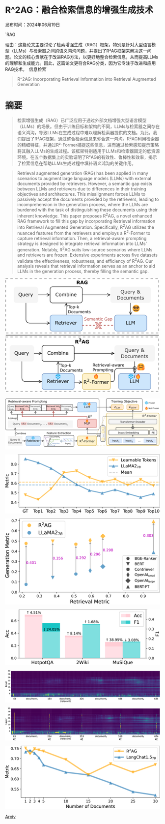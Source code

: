 # R^2AG：融合检索信息的增强生成技术

发布时间：2024年06月19日

`RAG

理由：这篇论文主要讨论了检索增强生成（RAG）框架，特别是针对大型语言模型（LLMs）与检索器之间的语义鸿沟问题，并提出了R²AG框架来解决这一问题。论文的核心贡献在于改进RAG方法，以更好地整合检索信息，从而提高LLMs的理解和生成能力。因此，这篇论文更符合RAG分类，因为它专注于改进和应用RAG技术。` `信息检索`

> R^2AG: Incorporating Retrieval Information into Retrieval Augmented Generation

# 摘要

> 检索增强生成（RAG）已广泛应用于通过外部文档增强大型语言模型（LLMs）的场景。但由于训练目标和架构的不同，LLMs与检索器之间存在语义鸿沟，导致LLMs在生成过程中难以理解检索器提供的文档。为此，我们提出了R²AG框架，通过整合检索信息来弥合这一鸿沟。R²AG利用检索器的精细特征，并通过R²-Former捕捉这些信息，进而通过检索感知提示策略将其融入LLMs的生成过程。该框架特别适用于LLMs和检索器固定的低资源环境。在五个数据集上的实验证明了R²AG的有效性、鲁棒性和效率，揭示了检索信息在帮助LLMs生成过程中填补语义鸿沟的关键作用。

> Retrieval augmented generation (RAG) has been applied in many scenarios to augment large language models (LLMs) with external documents provided by retrievers. However, a semantic gap exists between LLMs and retrievers due to differences in their training objectives and architectures. This misalignment forces LLMs to passively accept the documents provided by the retrievers, leading to incomprehension in the generation process, where the LLMs are burdened with the task of distinguishing these documents using their inherent knowledge. This paper proposes R$^2$AG, a novel enhanced RAG framework to fill this gap by incorporating Retrieval information into Retrieval Augmented Generation. Specifically, R$^2$AG utilizes the nuanced features from the retrievers and employs a R$^2$-Former to capture retrieval information. Then, a retrieval-aware prompting strategy is designed to integrate retrieval information into LLMs' generation. Notably, R$^2$AG suits low-source scenarios where LLMs and retrievers are frozen. Extensive experiments across five datasets validate the effectiveness, robustness, and efficiency of R$^2$AG. Our analysis reveals that retrieval information serves as an anchor to aid LLMs in the generation process, thereby filling the semantic gap.

![R^2AG：融合检索信息的增强生成技术](../../../paper_images/2406.13249/x1.png)

![R^2AG：融合检索信息的增强生成技术](../../../paper_images/2406.13249/x2.png)

![R^2AG：融合检索信息的增强生成技术](../../../paper_images/2406.13249/x3.png)

![R^2AG：融合检索信息的增强生成技术](../../../paper_images/2406.13249/x4.png)

![R^2AG：融合检索信息的增强生成技术](../../../paper_images/2406.13249/x5.png)

![R^2AG：融合检索信息的增强生成技术](../../../paper_images/2406.13249/x6.png)

![R^2AG：融合检索信息的增强生成技术](../../../paper_images/2406.13249/x7.png)

![R^2AG：融合检索信息的增强生成技术](../../../paper_images/2406.13249/x8.png)

[Arxiv](https://arxiv.org/abs/2406.13249)
